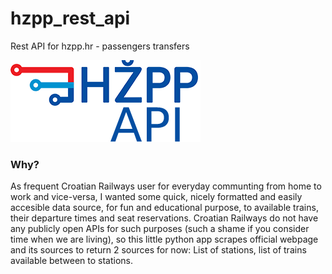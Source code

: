 # hzpp_rest_api
Rest API for hzpp.hr - passengers transfers

![hzpp api logo](/media/hzpp_api_logo.png?raw=true)

### Why?

As frequent Croatian Railways user for everyday communting from home to work and vice-versa, I wanted some quick, nicely formatted and easily accesible data source, for fun and educational purpose, to available trains, their departure times and seat reservations. Croatian Railways do not have any publicly open APIs for such purposes (such a shame if you consider time when we are living), so this little python app scrapes official webpage and its sources to return 2 sources for now: List of stations, list of trains available between to stations.



